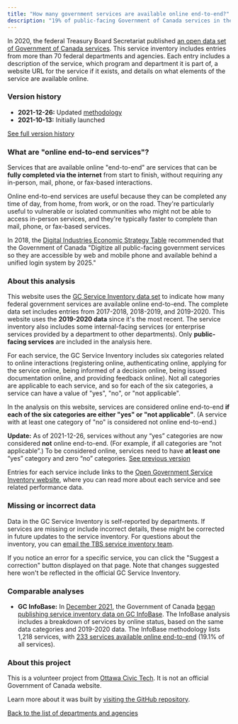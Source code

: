 ```yaml
---
title: "How many government services are available online end-to-end?"
description: "19% of public-facing Government of Canada services in the GC Service Inventory are available online from end-to-end. An Ottawa Civic Tech project."
---
```


In 2020, the federal Treasury Board Secretariat published [an open data set of Government of Canada services](https://open.canada.ca/data/en/dataset/3ac0d080-6149-499a-8b06-7ce5f00ec56c). This service inventory includes entries from more than 70 federal departments and agencies. Each entry includes a description of the service, which program and department it is part of, a website URL for the service if it exists, and details on what elements of the service are available online.

### Version history

* **2021-12-26:** Updated <a href="#2021-12-26-update">methodology</a>
* **2021-10-13:** Initially launched

[See full version history](https://github.com/YOWCT/end-to-end-services)

### What are "online end-to-end services"?

Services that are available online "end-to-end" are services that can be **fully completed via the internet** from start to finish, without requiring any in-person, mail, phone, or fax-based interactions. 

Online end-to-end services are useful because they can be completed any time of day, from home, from work, or on the road. They're particularly useful to vulnerable or isolated communities who might not be able to access in-person services, and they're typically faster to complete than mail, phone, or fax-based services.

In 2018, the [Digital Industries Economic Strategy Table](https://www.ic.gc.ca/eic/site/098.nsf/vwapj/ISEDC_Digital_Industries.pdf/$FILE/ISEDC_Digital_Industries.pdf) recommended that the Government of Canada "Digitize all public-facing government services so they are accessible by web and mobile phone and available behind a unified login system by 2025." 

### About this analysis

This website uses the [GC Service Inventory data set](https://open.canada.ca/data/en/dataset/3ac0d080-6149-499a-8b06-7ce5f00ec56c) to indicate how many federal government services are available online end-to-end. The complete data set includes entries from 2017-2018, 2018-2019, and 2019-2020. This website uses the **2019-2020 data** since it's the most recent. The service inventory also includes some internal-facing services (or enterprise services provided by a department to other departments). Only **public-facing services** are included in the analysis here.

For each service, the GC Service Inventory includes six categories related to online interactions (registering online, authenticating online, applying for the service online, being informed of a decision online, being issued documentation online, and providing feedback online). Not all categories are applicable to each service, and so for each of the six categories, a service can have a value of "yes", "no", or "not applicable". 

In the analysis on this website, services are considered online end-to-end **if each of the six categories are either "yes" or "not applicable"**. (A service with at least one category of "no" is considered not online end-to-end.) 

<div class="alert alert-secondary" role="alert" id="2021-12-26-update">
    <p style="margin-bottom: 0;"><strong>Update:</strong> As of 2021-12-26, services without any “yes” categories are now considered <b>not</b> online end-to-end. (For example, if all categories are “not applicable”.) To be considered online, services need to have <strong>at least one</strong> “yes” category and zero “no” categories. <a href="https://web.archive.org/web/20211014163050/https://end-to-end-services.github.io/">See previous version</a></p>
</div>

Entries for each service include links to the [Open Government Service Inventory website](https://search.open.canada.ca/service/), where you can read more about each service and see related performance data.

### Missing or incorrect data

Data in the GC Service Inventory is self-reported by departments. If services are missing or include incorrect details, these might be corrected in future updates to the service inventory. For questions about the inventory, you can [email the TBS service inventory team](mailto:ServiceDigital-ServicesNumerique@tbs-sct.gc.ca).

If you notice an error for a specific service, you can click the "Suggest a correction" button displayed on that page. Note that changes suggested here won't be reflected in the official GC Service Inventory. 

### Comparable analyses

* **GC InfoBase:** In [December 2021](https://twitter.com/DigitalCDN/status/1467963787701534720), the Government of Canada [began publishing service inventory data on GC InfoBase](https://www.tbs-sct.gc.ca/ems-sgd/edb-bdd/index-eng.html#infographic/gov/gov/services). The InfoBase analysis includes a breakdown of services by online status, based on the same data categories and 2019-2020 data. The InfoBase methodology lists 1,218 services, with [233 services available online end-to-end](https://www.tbs-sct.gc.ca/ems-sgd/edb-bdd/index-eng.html#infographic/gov/gov/services/.-.-(panel_key.-.-'services_digital_status) ) (19.1% of all services).

### About this project

This is a volunteer project from [Ottawa Civic Tech](https://ottawacivictech.ca/). It is not an official Government of Canada website. 

Learn more about it was built by [visiting the GitHub repository](https://github.com/YOWCT/end-to-end-services).

[Back to the list of departments and agencies](#departments)